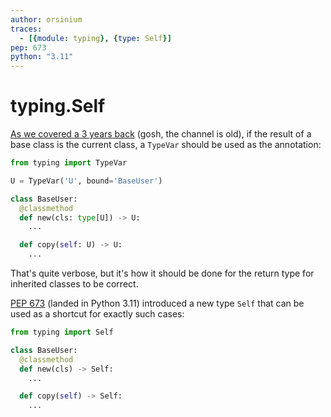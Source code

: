 ```yaml
---
author: orsinium
traces:
  - [{module: typing}, {type: Self}]
pep: 673
python: "3.11"
---
```


# typing.Self

[As we covered a 3 years back](https://t.me/pythonetc/451) (gosh, the channel is old), if the result of a base class is the current class, a `TypeVar` should be used as the annotation:

```python
from typing import TypeVar

U = TypeVar('U', bound='BaseUser')

class BaseUser:
  @classmethod
  def new(cls: type[U]) -> U:
    ...

  def copy(self: U) -> U:
    ...
```

That's quite verbose, but it's how it should be done for the return type for inherited classes to be correct.

[PEP 673](https://peps.python.org/pep-0673/) (landed in Python 3.11) introduced a new type `Self` that can be used as a shortcut for exactly such cases:

```python
from typing import Self

class BaseUser:
  @classmethod
  def new(cls) -> Self:
    ...

  def copy(self) -> Self:
    ...
```
